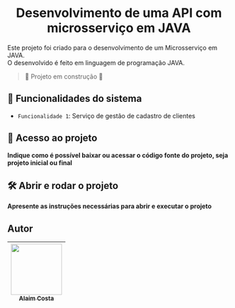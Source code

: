 <h1 align="center"> Desenvolvimento de uma API com microsserviço em JAVA</h1>

Este projeto foi criado para o desenvolvimento de um Microsserviço em JAVA.<br>
O desenvolvido é feito em linguagem de programação JAVA.<br>

>:construction: Projeto em construção :construction:



## :hammer: Funcionalidades do sistema
- `Funcionalidade 1`: Serviço de gestão de cadastro de clientes 

## 📁 Acesso ao projeto

**Indique como é possível baixar ou acessar o código fonte do projeto, seja projeto inicial ou final**

## 🛠️ Abrir e rodar o projeto

**Apresente as instruções necessárias para abrir e executar o projeto**

## Autor
| [<img src="https://user-images.githubusercontent.com/71519298/188052888-7d822b41-2950-4e4b-b6e7-0863dc9ef67d.jpg" width=115><br><sub>Alaim Costa</sub>](https://github.com/alaimcosta) |
| :---: |
